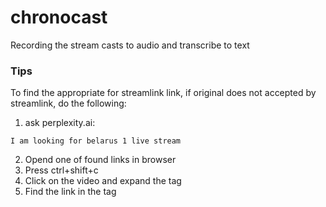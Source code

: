 # chronocast
Recording the stream casts to audio and transcribe to text
### Tips
To find the appropriate for streamlink link, if original does not accepted by streamlink, do the following:  
1. ask perplexity.ai:
```
I am looking for belarus 1 live stream
```
2. Opend one of found links in browser  
3. Press ctrl+shift+c  
4. Click on the video and expand the tag  
5. Find the link in the tag
